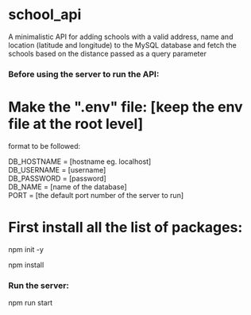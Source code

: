# school_api
A minimalistic API for adding schools with a valid address, name and location (latitude and longitude) to the MySQL database and fetch the schools based on the distance passed as a query parameter


### Before using the server to run the API:

# Make the ".env" file:   [keep the env file at the root level]
format to be followed:


DB_HOSTNAME = [hostname eg. localhost]   <br>
DB_USERNAME = [username]   <br>
DB_PASSWORD = [password]   <br>
DB_NAME = [name of the database]  <br>
PORT = [the default port number of the server to run]

# First install all the list of packages:
npm init -y

npm install

### Run the server:
npm run start
